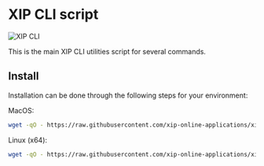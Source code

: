 # XIP CLI script

![XIP CLI](https://github.com/xip-online-applications/xip-cli/workflows/XIP%20CLI/badge.svg)

This is the main XIP CLI utilities script for several commands.

## Install

Installation can be done through the following steps for your environment:

MacOS:

```bash
wget -qO - https://raw.githubusercontent.com/xip-online-applications/xip-cli/master/install/macos.sh | bash
```

Linux (x64):

```bash
wget -qO - https://raw.githubusercontent.com/xip-online-applications/xip-cli/master/install/linux.sh | bash
```
